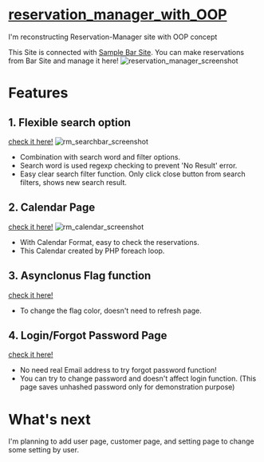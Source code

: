 # [reservation_manager_with_OOP](https://reservation-manager.reikaakuzawa.com/)
I'm reconstructing Reservation-Manager site with OOP concept

This Site is connected with [Sample Bar Site](https://sample-bar.reikaakuzawa.com/). You can make reservations from Bar Site and manage it here!
![reservation_manager_screenshot](https://user-images.githubusercontent.com/68085523/167089689-009bf759-55af-458b-88d2-cf1fe1aae866.jpg)

# Features

## 1. Flexible search option
[check it here!](https://reservation-manager.reikaakuzawa.com/reservation.php)
![rm_searchbar_screenshot](https://user-images.githubusercontent.com/68085523/171366584-0ab64ec9-b65d-4c42-847b-af59723dfb4d.jpg)
  - Combination with search word and filter options.
  - Search word is used regexp checking to prevent 'No Result' error.
  - Easy clear search filter function. Only click close button from search filters, shows new search result.
  
  
## 2. Calendar Page
[check it here!](https://reservation-manager.reikaakuzawa.com/calendar.php)
  ![rm_calendar_screenshot](https://user-images.githubusercontent.com/68085523/171368476-c27a5bb4-3790-4ff4-a046-f0bb8c395f3c.jpg)
  - With Calendar Format, easy to check the reservations.
  - This Calendar created by PHP foreach loop.


## 3. Asynclonus Flag function 
[check it here!](https://reservation-manager.reikaakuzawa.com/reservation.php)
  - To change the flag color, doesn't need to refresh page.


## 4. Login/Forgot Password Page
[check it here!](https://reservation-manager.reikaakuzawa.com/reservation.php)
  - No need real Email address to try forgot password function!
  - You can try to change password and doesn't affect login function.
  (This page saves unhashed password only for demonstration purpose) 
  
# What's next
I'm planning to add user page, customer page, and setting page to change some setting by user.
